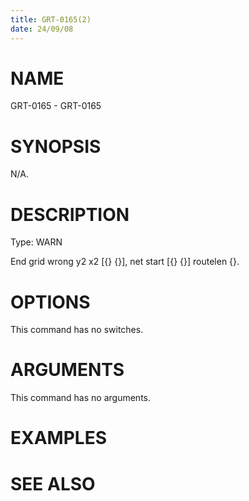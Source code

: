 ```yaml
---
title: GRT-0165(2)
date: 24/09/08
---
```


# NAME

GRT-0165 - GRT-0165

# SYNOPSIS

N/A.

# DESCRIPTION

Type: WARN

End grid wrong y2 x2 [{} {}], net start [{} {}] routelen {}.

# OPTIONS

This command has no switches.

# ARGUMENTS

This command has no arguments.

# EXAMPLES

# SEE ALSO
